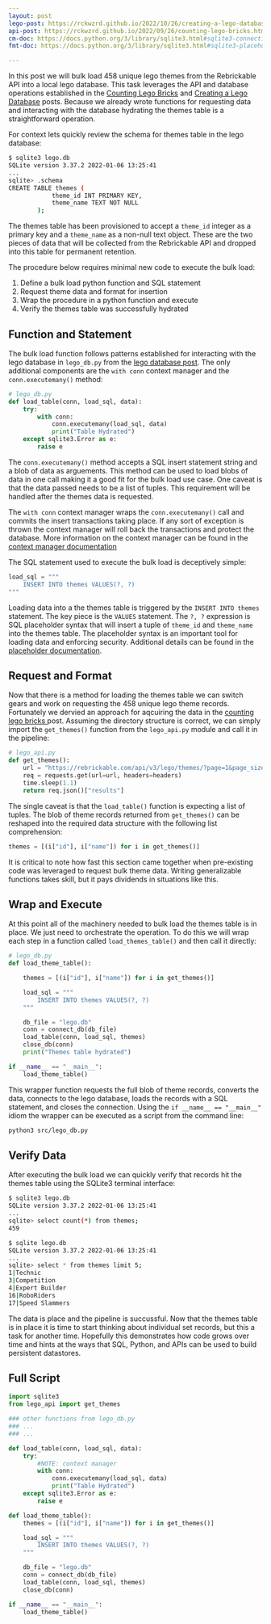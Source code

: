 ```yaml
---
layout: post
lego-post: https://rckwzrd.github.io/2022/10/26/creating-a-lego-database.html
api-post: https://rckwzrd.github.io/2022/09/26/counting-lego-bricks.html
cm-doc: https://docs.python.org/3/library/sqlite3.html#sqlite3-connection-context-manager
fmt-doc: https://docs.python.org/3/library/sqlite3.html#sqlite3-placeholders

---
```


In this post we will bulk load 458 unique lego themes from the Rebrickable API into a local lego database. This task leverages the API and database operations established in the [Counting Lego Bricks]({{page.api-post}}) and [Creating a Lego Database]({{page.lego-post}}) posts. Because we already wrote functions for requesting data and interacting with the database hydrating the themes table is a straightforward operation.

For context lets quickly review the schema for themes table in the lego database:

```bash
$ sqlite3 lego.db 
SQLite version 3.37.2 2022-01-06 13:25:41
...
sqlite> .schema
CREATE TABLE themes (
            theme_id INT PRIMARY KEY,
            theme_name TEXT NOT NULL
        );
```

The themes table has been provisioned to accept a `theme_id` integer as a primary key and a `theme_name` as a non-null text object. These are the two pieces of data that will be collected from the Rebrickable API and dropped into this table for permanent retention.

The procedure below requires minimal new code to execute the bulk load:

1. Define a bulk load python function and SQL statement
2. Request theme data and format for insertion
3. Wrap the procedure in a python function and execute
4. Verify the themes table was successfully hydrated

## Function and Statement

The bulk load function follows patterns established for interacting with the lego database in `lego_db.py` from the [lego database post]({{page.lego-post}}). The only additional components are the `with conn` context manager and the `conn.executemany()` method: 

```python
# lego_db.py
def load_table(conn, load_sql, data):
    try:
        with conn:
            conn.executemany(load_sql, data)
            print("Table Hydrated")
    except sqlite3.Error as e:
        raise e
```

The `conn.executemany()` method accepts a SQL insert statement string and a blob of data as arguements. This method can be used to load blobs of data in one call making it a good fit for the bulk load use case. One caveat is that the data passed needs to be a list of tuples. This requirement will be handled after the themes data is requested. 

The `with conn` context manager wraps the `conn.executemany()` call and commits the insert transactions taking place. If any sort of exception is thrown the context manager will roll back the transactions and protect the database. More information on the context manager can be found in the [context manager documentation]({{page.cm-doc}})

The SQL statement used to execute the bulk load is deceptively simple:

```python
load_sql = """
    INSERT INTO themes VALUES(?, ?)
"""
```
Loading data into a the themes table is triggered by the `INSERT INTO themes` statement. The key piece is the `VALUES` statement. The `?, ?` expression is SQL placeholder syntax that will insert a tuple of `theme_id` and `theme_name` into the themes table. The placeholder syntax is an important tool for loading data and enforcing security. Additional details can be found in the [placeholder documentation]({{page.fmt-doc}}).

## Request and Format

Now that there is a method for loading the themes table we can switch gears and work on requesting the 458 unique lego theme records. Fortunately we dervied an approach for aqcuiring the data in the [counting lego bricks ]({{page.api-post}}) post. Assuming the directory structure is correct, we can simply import the `get_themes()` function from the `lego_api.py` module and call it in the pipeline:

```python
# lego_api.py
def get_themes():
    url = "https://rebrickable.com/api/v3/lego/themes/?page=1&page_size=1000"
    req = requests.get(url=url, headers=headers)
    time.sleep(1.1)
    return req.json()["results"]
```

The single caveat is that the `load_table()` function is expecting a list of tuples. The blob of theme records returned from `get_themes()` can be reshaped into the required data structure with the following list comprehension:

```python
themes = [(i["id"], i["name"]) for i in get_themes()]
```
It is critical to note how fast this section came together when pre-existing code was leveraged to request bulk theme data. Writing generalizable functions takes skill, but it pays dividends in situations like this.

## Wrap and Execute

At this point all of the machinery needed to bulk load the themes table is in place. We just need to orchestrate the operation. To do this we will wrap each step in a function called `load_themes_table()` and then call it directly:

```python
# lego_db.py
def load_theme_table():

    themes = [(i["id"], i["name"]) for i in get_themes()]

    load_sql = """
        INSERT INTO themes VALUES(?, ?)
    """

    db_file = "lego.db"
    conn = connect_db(db_file)
    load_table(conn, load_sql, themes)
    close_db(conn)
    print("Themes table hydrated")

if __name__ == "__main__":
    load_theme_table()
```

This wrapper function requests the full blob of theme records, converts the data, connects to the lego database, loads the records with a SQL statement, and closes the connection. Using the `if __name__ == "__main__"` idiom the wrapper can be executed as a script from the command line:

```bash
python3 src/lego_db.py
```

## Verify Data

After executing the bulk load  we can quickly verify that records hit the themes table using the SQLite3 terminal interface: 

```bash
$ sqlite3 lego.db 
SQLite version 3.37.2 2022-01-06 13:25:41
...
sqlite> select count(*) from themes;
459
```

```bash
$ sqlite lego.db
SQLite version 3.37.2 2022-01-06 13:25:41
...
sqlite> select * from themes limit 5;
1|Technic
3|Competition
4|Expert Builder
16|RoboRiders
17|Speed Slammers
```

The data is place and the pipeline is succussful. Now that the themes table is in place it is time to start thinking about individual set records, but this a task for another time. Hopefully this demonstrates how code grows over time and hints at the ways that SQL, Python, and APIs can be used to build persistent datastores.

## Full Script

```python
import sqlite3
from lego_api import get_themes

### other functions from lego_db.py
### ... 
### ...

def load_table(conn, load_sql, data):
    try:
        #NOTE: context manager
        with conn:
            conn.executemany(load_sql, data)
            print("Table Hydrated")
    except sqlite3.Error as e:
        raise e

def load_theme_table():
    themes = [(i["id"], i["name"]) for i in get_themes()]

    load_sql = """
        INSERT INTO themes VALUES(?, ?)
    """

    db_file = "lego.db"
    conn = connect_db(db_file)
    load_table(conn, load_sql, themes)
    close_db(conn)

if __name__ == "__main__":
    load_theme_table()
```
